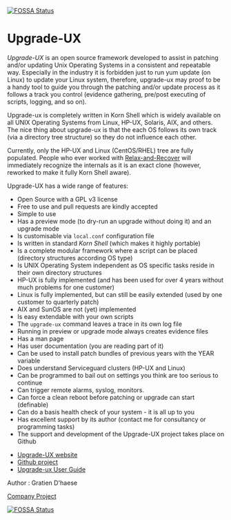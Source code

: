 [![FOSSA Status](https://app.fossa.com/api/projects/git%2Bgithub.com%2Fgdha%2Fupgrade-ux.svg?type=shield)](https://app.fossa.com/projects/git%2Bgithub.com%2Fgdha%2Fupgrade-ux?ref=badge_shield)

Upgrade-UX
==========

*Upgrade-UX* is an open source framework developed to assist in patching and/or updating Unix Operating Systems in a consistent and repeatable way. Especially in the industry it is forbidden just to run yum update (on Linux) to update your Linux system, therefore, upgrade-ux may proof to be a handy tool to guide you through the patching and/or update process as it follows a track you control (evidence gathering, pre/post executing of scripts, logging, and so on).

Upgrade-ux is completely written in Korn Shell which is widely available on all UNIX Operating Systems from Linux, HP-UX, Solaris, AIX, and others. The nice thing about upgrade-ux is that the each OS follows its own track (via a directory tree structure) so they do not influence each other.

Currently, only the HP-UX and Linux (CentOS/RHEL) tree are fully populated. People who ever worked with [Relax-and-Recover](http://relax-and-recover.org) will immediately recognize the internals as it is an exact clone (however, reworked to make it fully Korn Shell aware).

Upgrade-UX has a wide range of features:

 - Open Source with a GPL v3 license
 - Free to use and pull requests are kindly accepted
 - Simple to use
 - Has a preview mode (to dry-run an upgrade without doing it) and an upgrade mode
 - Is customisable via `local.conf` configuration file
 - Is written in standard *Korn Shell* (which makes it highly portable)
 - Is a complete modular framework where a script can be placed (directory structures according OS type)
 - Is UNIX Operating System independent as OS specific tasks reside in their own directory structures
 - HP-UX is fully implemented (and has been used for over 4 years without much problems for one customer)
 - Linux is fully implemented, but can still be easily extended (used by one customer to quarterly patch)
 - AIX and SunOS are not (yet) implemented
 - Is easy extendable with your own scripts
 - The `upgrade-ux` command leaves a trace in its own log file
 - Running in preview or upgrade mode always creates evidence files
 - Has a man page
 - Has user documentation (you are reading part of it)
 - Can be used to install patch bundles of previous years with the YEAR variable
 - Does understand Serviceguard clusters (HP-UX and Linux)
 - Can be programmed to bail out on settings you think are too serious to continue
 - Can trigger remote alarms, syslog, monitors.
 - Can force a clean reboot before patching or upgrade can start (definable)
 - Can do a basis health check of your system - it is all up to you
 - Has excellent support by its author (contact me for consultancy or programming tasks)
 - The support and development of the Upgrade-UX project takes place on Github

* [Upgrade-UX website](http://www.it3.be/projects/upgrade-ux/)
* [Github project](http://github.com/gdha/upgrade-ux)
* [Upgrade-ux User Guide](http://www.it3.be/projects/upgrade-ux/upgrade-ux-user-guide.html)

Author : Gratien D'haese

[Company Project](http://www.it3.be/projects/upgrade-ux/)


[![FOSSA Status](https://app.fossa.com/api/projects/git%2Bgithub.com%2Fgdha%2Fupgrade-ux.svg?type=large)](https://app.fossa.com/projects/git%2Bgithub.com%2Fgdha%2Fupgrade-ux?ref=badge_large)
